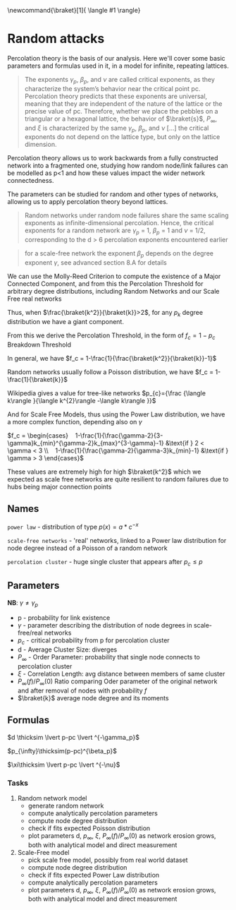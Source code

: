 \newcommand{\braket}[1]{ \langle #1 \rangle}

# Random attacks

Percolation theory is the basis of our analysis.
Here we'll cover some basic parameters and formulas used in it, in a model for infinite, repeating lattices.

> The exponents $\gamma_p$, $\beta_p$, and $\nu$ are called critical exponents, as they characterize the system’s behavior near the critical point pc. Percolation theory predicts that these exponents are universal, meaning that they are independent of the nature of the lattice or the precise value of pc. Therefore, whether we place the pebbles on a triangular or a hexagonal lattice, the behavior of $\braket{s}$, $P_{\infty}$, and $\xi$ is characterized by the same $\gamma_p$, $\beta_p$, and $\nu$ 
> [...] the critical exponents do not depend on the lattice type, but only on the lattice dimension.  


Percolation theory allows us to work backwards from a fully constructed network into a fragmented one, studying how random node/link failures can be modelled as p<1 and how these values impact the wider network connectedness.

The parameters can be studied for random and other types of networks, allowing us to apply percolation theory beyond lattices.


> Random networks under random node failures share the same scaling exponents as infinite-dimensional percolation. Hence, the critical exponents for a random network are $\gamma_p$ = 1, $\beta_p$ = 1 and $\nu$ = 1/2, corresponding to the d > 6 percolation exponents encountered earlier

> for a scale-free network the exponent $\beta_p$ depends on the degree exponent $\gamma$, see advanced section 8.A for details

We can use the Molly-Reed Criterion to compute the existence of a Major Connected Component, and from this the Percolation Threshold for arbitrary degree distributions, including Random Networks and our Scale Free real networks

Thus, when $\frac{\braket{k^2}}{\braket{k}}>2$, for any $p_k$ degree distribution we have a giant component.

From this we derive the Percolation Threshold, in the form of $f_c = 1-p_c$ Breakdown Threshold

In general, we have $f_c = 1-\frac{1}{\frac{\braket{k^2}}{\braket{k}}-1}$

Random networks usually follow a Poisson distribution, we have $f_c = 1-\frac{1}{\braket{k}}$

Wikipedia gives a value for tree-like networks $p_{c}={\frac {\langle k\rangle }{\langle k^{2}\rangle -\langle k\rangle }}$

And for Scale Free Models, thus using the Power Law distribution, we have a more complex function, depending also on $\gamma$

$f_c = \begin{cases}
   1-\frac{1}{\frac{\gamma-2}{3-\gamma}k_{min}^{\gamma-2}k_{max}^{3-\gamma}-1} &\text{if } 2 < \gamma < 3 \\
   1-\frac{1}{\frac{\gamma-2}{\gamma-3}k_{min}-1} &\text{if } \gamma > 3
\end{cases}$

These values are extremely high for high $\braket{k^2}$ which we expected as scale free networks are quite resilient to random failures due to hubs being major connection points

## Names 

`power law` - distribution of type $p(x) = a*c^{-x}$

`scale-free networks` - 'real' networks, linked to a Power law distribution for node degree instead of a Poisson of a random network 

`percolation cluster` - huge single cluster that appears after $p_c\le p$

## Parameters

**NB**: $\gamma \ne \gamma_p$

 - p - probability for link existence
 - $\gamma$ - parameter describing the distribution of node degrees in scale-free/real networks
 - $p_c$ - critical probability from p for percolation cluster
 - d - Average Cluster Size: diverges  
 - $P_\infty$ - Order Parameter: probability that single node connects to percolation cluster
 - $\xi$ - Correlation Length: avg distance between members of same cluster
 - $P_{\infty}(f)/P_{\infty}(0)$ Ratio comparing Oder parameter of the original network and after removal of nodes with probability $f$
 - $\braket{k}$ average node degree and its moments

## Formulas

$d \thicksim \lvert p-pc \lvert ^{-\gamma_p}$

 $p_{\infty}\thicksim(p-pc)^{\beta_p}$

 $\xi\thicksim \lvert p-pc \lvert ^{-\nu}$

### Tasks 

1. Random network model
   - generate random network
   - compute analytically percolation parameters
   - compute node degree distribution
   - check if fits expected Poisson distribution
   - plot parameters d, $p_{\infty}$, $\xi$, $P_{\infty}(f)/P_{\infty}(0)$ as network erosion grows, both with analytical model and direct measurement
2. Scale-Free model
   - pick scale free model, possibly from real world dataset
   - compute node degree distribution
   - check if fits expected Power Law distribution
   - compute analytically percolation parameters
   - plot parameters d, $p_{\infty}$, $\xi$, $P_{\infty}(f)/P_{\infty}(0)$ as network erosion grows, both with analytical model and direct measurement